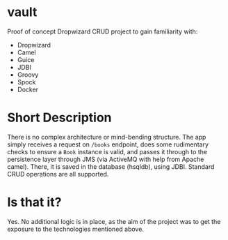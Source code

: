# vault
Proof of concept Dropwizard CRUD project to gain familiarity with:
* Dropwizard
* Camel
* Guice
* JDBI
* Groovy
* Spock
* Docker

# Short Description
There is no complex architecture or mind-bending structure. The app simply receives a request on `/books` endpoint, does some rudimentary checks to ensure a `Book` instance is valid, and passes it through to the persistence layer through JMS (via ActiveMQ with help from Apache camel). There, it is saved in the database (hsqldb), using JDBI. Standard CRUD operations are all supported.

# Is that it?
Yes. No additional logic is in place, as the aim of the project was to get the exposure to the technologies mentioned above.

